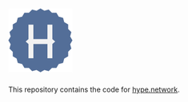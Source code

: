 # <img src="public/assets/img/logo.png" width="128">

This repository contains the code for [hype.network](http://hype.network).
